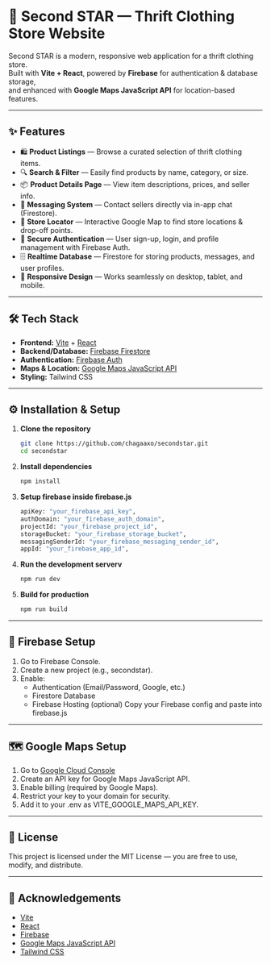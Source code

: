 # 👕 Second STAR — Thrift Clothing Store Website

Second STAR is a modern, responsive web application for a thrift clothing store.  
Built with **Vite + React**, powered by **Firebase** for authentication & database storage,  
and enhanced with **Google Maps JavaScript API** for location-based features.

---

## ✨ Features

- 🛍 **Product Listings** — Browse a curated selection of thrift clothing items.
- 🔍 **Search & Filter** — Easily find products by name, category, or size.
- 📦 **Product Details Page** — View item descriptions, prices, and seller info.
- 💬 **Messaging System** — Contact sellers directly via in-app chat (Firestore).
- 📍 **Store Locator** — Interactive Google Map to find store locations & drop-off points.
- 🔐 **Secure Authentication** — User sign-up, login, and profile management with Firebase Auth.
- 🗄 **Realtime Database** — Firestore for storing products, messages, and user profiles.
- 📱 **Responsive Design** — Works seamlessly on desktop, tablet, and mobile.

---

## 🛠 Tech Stack

- **Frontend:** [Vite](https://vitejs.dev/) + [React](https://react.dev/)
- **Backend/Database:** [Firebase Firestore](https://firebase.google.com/docs/firestore)
- **Authentication:** [Firebase Auth](https://firebase.google.com/docs/auth)
- **Maps & Location:** [Google Maps JavaScript API](https://developers.google.com/maps/documentation/javascript)
- **Styling:** Tailwind CSS

---

## ⚙️ Installation & Setup

1. **Clone the repository**
   ```bash
   git clone https://github.com/chagaaxo/secondstar.git
   cd secondstar

2. **Install dependencies**
   ```bash
   npm install

3. **Setup firebase inside firebase.js**
   ```bash
   apiKey: "your_firebase_api_key",
   authDomain: "your_firebase_auth_domain",
   projectId: "your_firebase_project_id",
   storageBucket: "your_firebase_storage_bucket",
   messagingSenderId: "your_firebase_messaging_sender_id",
   appId: "your_firebase_app_id",

4. **Run the development serverv**
   ```bash
   npm run dev

5. **Build for production**
   ```bash
   npm run build

---

## 🔑 Firebase Setup

1. Go to Firebase Console.
2. Create a new project (e.g., secondstar).
3. Enable:
     - Authentication (Email/Password, Google, etc.)
     - Firestore Database
     - Firebase Hosting (optional)
Copy your Firebase config and paste into firebase.js

---

## 🗺 Google Maps Setup

1. Go to [Google Cloud Console](https://console.cloud.google.com/)
2. Create an API key for Google Maps JavaScript API.
3. Enable billing (required by Google Maps).
4. Restrict your key to your domain for security.
5. Add it to your .env as VITE_GOOGLE_MAPS_API_KEY.

---

## 📜 License
This project is licensed under the MIT License — you are free to use, modify, and distribute.

---

## 💌 Acknowledgements
- [Vite](https://vitejs.dev/)
- [React](https://react.dev/)
- [Firebase](https://firebase.google.com/)
- [Google Maps JavaScript API](https://developers.google.com/maps/documentation/javascript)
- [Tailwind CSS](https://tailwindcss.com/)
